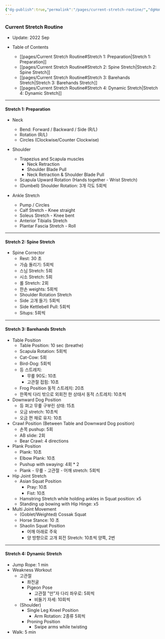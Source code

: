 ```yaml
---
{"dg-publish":true,"permalink":"/pages/current-stretch-routine/","dgHomeLink":true,"dgPassFrontmatter":false}
---
```




### Current Stretch Routine
- Update: 2022 Sep

- Table of Contents
	- [[pages/Current Stretch Routine#Stretch 1: Preparation|Stretch 1: Preparation]]
	- [[pages/Current Stretch Routine#Stretch 2: Spine Stretch|Stretch 2: Spine Stretch]]
	- [[pages/Current Stretch Routine#Stretch 3: Barehands Stretch|Stretch 3: Barehands Stretch]]
	- [[pages/Current Stretch Routine#Stretch 4: Dynamic Stretch|Stretch 4: Dynamic Stretch]]
	
<div style="page-break-after: always;"></div>


---



#### Stretch 1: Preparation 

- Neck
	- Bend: Forward / Backward / Side (R/L)
	- Rotation (R/L)
	- Circles (Clockwise/Counter Clockwise)
- Shoulder
	- Trapezius and Scapula muscles
		- Neck Retraction
		- Shoulder Blade Pull
		- Neck Retraction & Shoulder Blade Pull
	- Scapula Upward Rotation (Hands together - Wrist Stretch)
	- (Dumbell) Shoulder Rotation: 3개 각도 5회씩


- Ankle Stretch
	- Pump / Circles 
	- Calf Stretch - Knee straight
	- Soleus Stretch - Knee bent
	- Anterior Tibialis Stretch 
	- Plantar Fascia Stretch - Roll


<div style="page-break-after: always;"></div>

---


#### Stretch 2: Spine Stretch
- Spine Corrector
	- Rest: 30 초
	- 가슴 돌리기: 5회씩
	- 스님 Stretch: 5회
	- 시소 Stretch: 5회
	- 롤 Stretch: 2회
	- 한손 weights: 5회씩
	- Shoulder Rotation Stretch
	- Side 고개 들기: 5회씩
	- Side Kettlebell Pull: 5회씩
	- Situps: 5회씩


<div style="page-break-after: always;"></div>


---


 #### Stretch 3: Barehands Stretch

- Table Position
	- Table Position: 10 sec (breathe)
	- Scapula Rotation: 5회씩
	- Cat-Cow: 5회
	- Bird-Dog: 5회씩
	- 등 스트레치:
		- 무릎 90도: 10초
		- 고관절 접힘: 10초 
	- Frog Position 동적 스트레치: 20초
	- 한쪽씩 다리 밖으로 외회전 한 상태서 동적 스트레치: 10초씩
- Downward Dog Position 
	- 등 펴고 무릎 구부린 상태: 15초
	- 오금 stretch: 10초씩
	- 오금 편 채로 유지: 10초
- Crawl Position (Between Table and Downward Dog position)
	- 손목 pushup: 5회
	- AB slide: 2회
	- Bear Crawl: 4 directions
- Plank Position
	- Plank: 10초
	- Elbow Plank: 10초
	- Pushup with swaying: 4회 * 2
	- Plank - 무릎 - 고관절 - 어깨 stretch: 5회씩
- Hip Joint Stretch
	- Asian Squat Position
		- Pray: 10초
		- Fist: 10초
	- Hamstring Stretch while holding ankles in Squat position: x5
	- Standing up bowing with Hip Hinge: x5
- Multi Joint Movement
	- (Goblet/Weighted) Cossak Squat
	- Horse Stance: 10 초
	- Shaolin Squat Position
		- 어깨 아래로 주욱
		- 양 방향으로 고개 회전 Stretch: 10초씩 양쪽, 2번

<div style="page-break-after: always;"></div>

---


#### Stretch 4: Dynamic Stretch
- Jump Rope: 1 min
- Weakness Workout
	- 고관절
		- 좌전굴
		- Pigeon Pose
			- 고관절 "만"자 다리 좌우로: 5회씩
			- 비둘기 자세: 10회씩
	- (Shoulder)
		- Single Leg Kneel Position
			- Arm Rotation: 2종류 5회씩
		- Proning Position
			- Swipe arms while twisting
- Walk: 5 min
